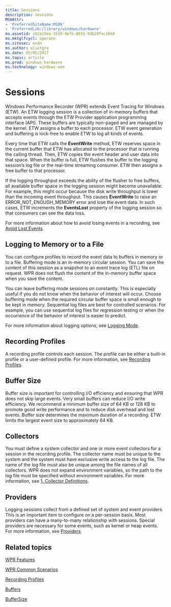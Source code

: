 ```yaml
---
title: Sessions
description: Sessions
MSHAttr:
- 'PreferredSiteName:MSDN'
- 'PreferredLib:/library/windows/hardware'
ms.assetid: cb2a15ea-3519-4efb-8031-93b19fac10d4
ms.mktglfcycl: operate
ms.sitesec: msdn
ms.author: eliotgra
ms.date: 05/05/2017
ms.topic: article
ms.prod: windows-hardware
ms.technology: windows-oem
---
```


# Sessions


Windows Performance Recorder (WPR) extends Event Tracing for Windows (ETW). An ETW logging session is a collection of in-memory buffers that accepts events through the ETW Provider application programming interface (API). These buffers are typically non-paged and are managed by the kernel. ETW assigns a buffer to each processor. ETW event generation and buffering is lock-free to enable ETW to log all kinds of events.

Every time that ETW calls the **EventWrite** method, ETW reserves space in the current buffer that ETW has allocated to the processor that is running the calling thread. Then, ETW copies the event header and user data into that space. When the buffer is full, ETW flushes the buffer to the logging session’s log file or the real-time streaming consumer. ETW then assigns a free buffer to that processor.

If the logging throughput exceeds the ability of the flusher to free buffers, all available buffer space in the logging session might become unavailable. For example, this might occur because the disk write throughput is lower than the incoming event throughput. This causes **EventWrite** to raise an ERROR\_NOT\_ENOUGH\_MEMORY error and lose the event data. In such cases, ETW increments the **EventsLost** property of the logging session so that consumers can see the data loss.

For more information about how to avoid losing events in a recording, see [Avoid Lost Events](avoid-lost-events.md).

## Logging to Memory or to a File


You can configure profiles to record the event data to buffers in memory or to a file. Buffering mode is an in-memory circular session. You can save the content of this session as a snapshot to an event trace log (ETL) file on request. WPR does not flush the content of the in-memory buffer space when you save the content.

You can leave buffering mode sessions on constantly. This is especially useful if you do not know when the behavior of interest will occur. Choose buffering mode when the required circular buffer space is small enough to be kept in memory. Sequential log files are best for controlled scenarios. For example, you can use sequential log files for regression testing or when the occurrence of the behavior of interest is easier to predict.

For more information about logging options, see [Logging Mode](logging-mode.md).

## Recording Profiles


A recording profile controls each session. The profile can be either a built-in profile or a user-defined profile. For more information, see [Recording Profiles](recording-profiles.md).

## Buffer Size


Buffer size is important for controlling I/O efficiency and ensuring that WPR does not skip large events. Very small buffers can reduce I/O write efficiency. We recommend a minimum buffer size of 64 KB or 128 KB to promote good write performance and to reduce disk overhead and lost events. Buffer size determines the maximum duration of a recording. ETW limits the largest event size to approximately 64 KB.

## Collectors


You must define a system collector and one or more event collectors for a session in the recording profile. The collector name must be unique to the system and the system must have exclusive write access to the log file. The name of the log file must also be unique among the file names of all collectors. WPR does not expand environment variables, so the path to the log file must be specified without environment variables. For more information, see [1. Collector Definitions](1-collector-definitions.md).

## Providers


Logging sessions collect from a defined set of system and event providers. This is an important item to configure on a per-session basis. Most providers can have a many-to-many relationship with sessions. Special providers are necessary for some events, such as kernel or heap events. For more information, see [Providers](providers.md).

## Related topics


[WPR Features](wpr-features.md)

[WPR Common Scenarios](windows-performance-recorder-common-scenarios.md)

[Recording Profiles](recording-profiles.md)

[Buffers](buffers.md)

[BufferSize](buffersize.md)

 

 







